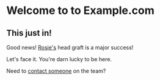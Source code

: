 # Welcome to to Example.com

## This just in!

Good news! [Rosie's](/least-github-pages/contact.html#rosie-greer)
head graft is a major success!

Let's face it. You're darn lucky to be here.

Need to [contact someone](/least-github-pages/contact.html) on the team?
